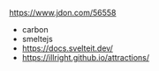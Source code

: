 
https://www.jdon.com/56558

-  carbon
-  smeltejs
-  https://docs.svelteit.dev/
-  https://illright.github.io/attractions/